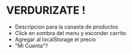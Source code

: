 # VERDURIZATE !

- Descripcion para la canasta de productos
- Click en sombra del menu y esconder carrito
- Agregar al localStorage el precio
- "Mi Cuenta"?